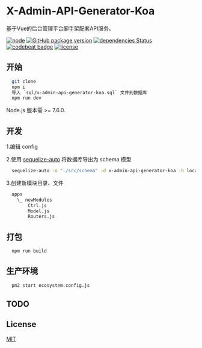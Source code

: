 # X-Admin-API-Generator-Koa

基于Vue的后台管理平台脚手架配套API服务。

[![node](https://img.shields.io/badge/node-v7.6.0+-blue.svg)](https://nodejs.org/)
[![GitHub package version](https://img.shields.io/github/package-json/v/OXOYO/X-Admin-API-Generator-Koa.svg)]()
[![dependencies Status](https://david-dm.org/OXOYO/X-Admin-API-Generator-Koa/status.svg)](https://david-dm.org/OXOYO/X-Admin-API-Generator-Koa)
[![codebeat badge](https://codebeat.co/badges/824b49d9-dd7f-4502-9965-76aef840f8d2)](https://codebeat.co/projects/github-com-oxoyo-x-admin-api-generator-koa-master)
[![license](https://img.shields.io/github/license/OXOYO/X-Admin-API-Generator-Koa.svg)]()

## 开始
```bash
  git clone
  npm i
  导入 `sql/x-admin-api-generator-koa.sql` 文件到数据库
  npm run dev
```
Node.js 版本需 >= 7.6.0.

## 开发
  1.编辑 config

  2.使用 [sequelize-auto](https://github.com/sequelize/sequelize-auto) 将数据库导出为 schema 模型

  ```bash
    sequelize-auto -o "./src/schema" -d x-admin-api-generator-koa -h localhost -u root -p 3306 -e mysql
  ```

  3.创建新模块目录、文件
  ```bash
    apps
      \_ newModules
          Ctrl.js
          Model.js
          Routers.js
  ```

## 打包
```bash
  npm run build
```

## 生产环境
```bash
  pm2 start ecosystem.config.js
```

## TODO

## License
[MIT](http://opensource.org/licenses/MIT)
